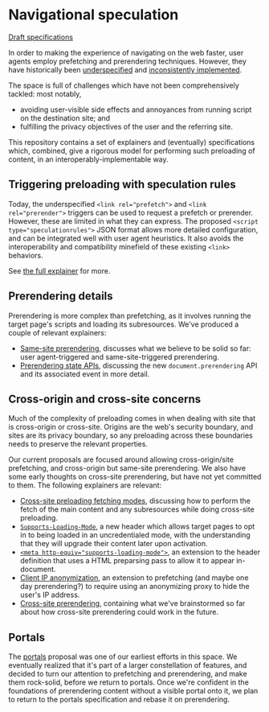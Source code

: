 # Navigational speculation

[Draft specifications](https://wicg.github.io/nav-speculation/)

In order to making the experience of navigating on the web faster, user agents employ prefetching and prerendering techniques. However, they have historically been [underspecified](https://w3c.github.io/resource-hints/#prerender) and [inconsistently implemented](https://caniuse.com/link-rel-prerender).

The space is full of challenges which have not been comprehensively tackled: most notably,

* avoiding user-visible side effects and annoyances from running script on the destination site; and
* fulfilling the privacy objectives of the user and the referring site.

This repository contains a set of explainers and (eventually) specifications which, combined, give a rigorous model for performing such preloading of content, in an interoperably-implementable way.

## Triggering preloading with speculation rules

Today, the underspecified `<link rel="prefetch">` and `<link rel="prerender">` triggers can be used to request a prefetch or prerender. However, these are limited in what they can express. The proposed `<script type="speculationrules">` JSON format allows more detailed configuration, and can be integrated well with user agent heuristics. It also avoids the interoperability and compatibility minefield of these existing `<link>` behaviors.

See [the full explainer](./triggers.md) for more.

## Prerendering details

Prerendering is more complex than prefetching, as it involves running the target page's scripts and loading its subresources. We've produced a couple of relevant explainers:

* [Same-site prerendering](./prerendering-same-site.md), discusses what we believe to be solid so far: user agent-triggered and same-site-triggered prerendering.
* [Prerendering state APIs](./prerendering-state.md), discussing the new `document.prerendering` API and its associated event in more detail.

## Cross-origin and cross-site concerns

Much of the complexity of preloading comes in when dealing with site that is cross-origin or cross-site. Origins are the web's security boundary, and sites are its privacy boundary, so any preloading across these boundaries needs to preserve the relevant properties.

Our current proposals are focused around allowing cross-origin/site prefetching, and cross-origin but same-site prerendering. We also have some early thoughts on cross-site prerendering, but have not yet committed to them. The following explainers are relevant:

* [Cross-site preloading fetching modes](./fetch.md), discussing how to perform the fetch of the main content and any subresources while doing cross-site preloading.
* [`Supports-Loading-Mode`](./opt-in.md), a new header which allows target pages to opt in to being loaded in an uncredentialed mode, with the understanding that they will upgrade their content later upon activation.
* [`<meta http-equiv="supports-loading-mode">`](https://github.com/WICG/nav-speculation/blob/main/meta-processing.md), an extension to the header definition that uses a HTML preparsing pass to allow it to appear in-document.
* [Client IP anonymization](./anonymous-client-ip.md), an extension to prefetching (and maybe one day prerendering?) to require using an anonymizing proxy to hide the user's IP address.
* [Cross-site prerendering](./cross-site-prerendering.md), containing what we've brainstormed so far about how cross-site prerendering could work in the future.

## Portals

The [portals](https://github.com/WICG/portals/blob/master/README.md) proposal was one of our earliest efforts in this space. We eventually realized that it's part of a larger constellation of features, and decided to turn our attention to prefetching and prerendering, and make them rock-solid, before we return to portals. Once we're confident in the foundations of prerendering content without a visible portal onto it, we plan to return to the portals specification and rebase it on prerendering.
